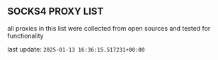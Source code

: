 ## SOCKS4 PROXY LIST

all proxies in this list were collected from open sources and tested for functionality

last update: `2025-01-13 16:36:15.517231+00:00`